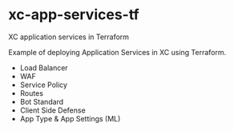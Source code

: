 # xc-app-services-tf

XC application services in Terraform

Example of deploying Application Services in XC using Terraform.

- Load Balancer
- WAF
- Service Policy
- Routes
- Bot Standard
- Client Side Defense
- App Type & App Settings (ML)
